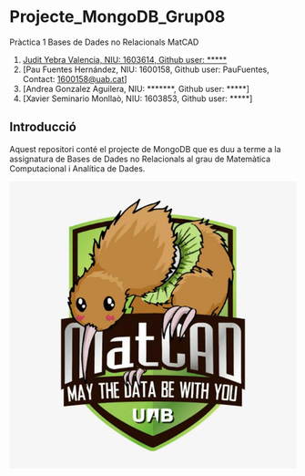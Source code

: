 # Projecte_MongoDB_Grup08
Pràctica 1 Bases de Dades no Relacionals MatCAD
1. [Judit Yebra Valencia, NIU: 1603614, Github user: *****]()
2. [Pau Fuentes Hernández, NIU: 1600158, Github user: PauFuentes, Contact: 1600158@uab.cat]
3. [Andrea Gonzalez Aguilera, NIU: *******, Github user: *****]
4. [Xavier Seminario Monllaò, NIU: 1603853, Github user: *****]

## Introducció 
Aquest repositori conté el projecte de MongoDB que es duu a terme a la assignatura de Bases de Dades no Relacionals al grau de Matemàtica Computacional i Analítica de Dades.

<p align="left">
<img src="https://github.com/PauFuentes/Projecte_MongoDB_Grup08/blob/master/logo.jpg", widht="720">
